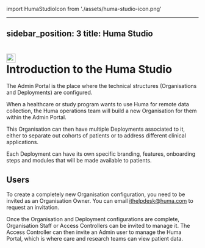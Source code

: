 import HumaStudioIcon from './assets/huma-studio-icon.png'

---
sidebar_position: 3
title: Huma Studio
---


# <img src={HumaStudioIcon} alt="Icon description" width="24" height="24"/> <br/> Introduction to the Huma Studio
The Admin Portal is the place where the technical structures (Organisations and Deployments) are configured. 

When a healthcare or study program wants to use Huma for remote data collection, the Huma operations team will build a new Organisation for them within the Admin Portal.

This Organisation can then have multiple Deployments associated to it, either to separate out cohorts of patients or to address different clinical applications.

Each Deployment can have its own specific branding, features, onboarding steps and modules that will be made available to patients. 

## Users

To create a completely new Organisation configuration, you need to be invited as an Organisation Owner. You can email ithelpdesk@huma.com to request an invitation. 

Once the Organisation and Deployment configurations are complete, Organisation Staff or Access Controllers can be invited to manage it. The Access Controller can then invite an Admin user to manage the Huma Portal, which is where care and research teams can view patient data.
